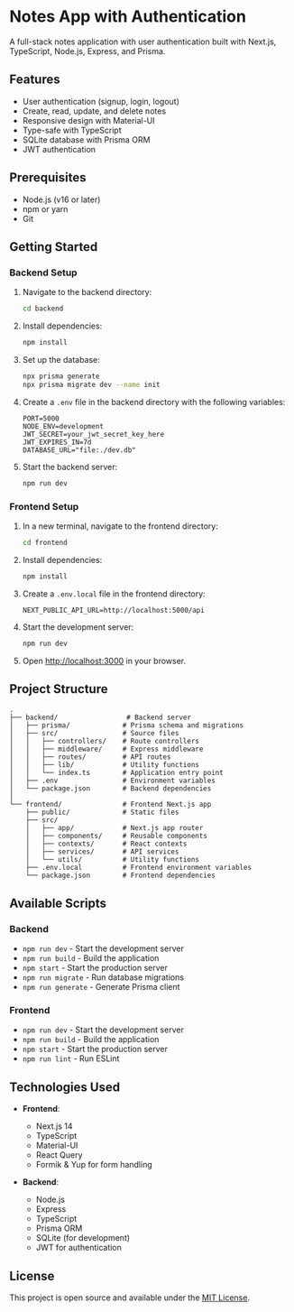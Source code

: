 # Notes App with Authentication

A full-stack notes application with user authentication built with Next.js, TypeScript, Node.js, Express, and Prisma.

## Features

- User authentication (signup, login, logout)
- Create, read, update, and delete notes
- Responsive design with Material-UI
- Type-safe with TypeScript
- SQLite database with Prisma ORM
- JWT authentication

## Prerequisites

- Node.js (v16 or later)
- npm or yarn
- Git

## Getting Started

### Backend Setup

1. Navigate to the backend directory:
   ```bash
   cd backend
   ```

2. Install dependencies:
   ```bash
   npm install
   ```

3. Set up the database:
   ```bash
   npx prisma generate
   npx prisma migrate dev --name init
   ```

4. Create a `.env` file in the backend directory with the following variables:
   ```
   PORT=5000
   NODE_ENV=development
   JWT_SECRET=your_jwt_secret_key_here
   JWT_EXPIRES_IN=7d
   DATABASE_URL="file:./dev.db"
   ```

5. Start the backend server:
   ```bash
   npm run dev
   ```

### Frontend Setup

1. In a new terminal, navigate to the frontend directory:
   ```bash
   cd frontend
   ```

2. Install dependencies:
   ```bash
   npm install
   ```

3. Create a `.env.local` file in the frontend directory:
   ```
   NEXT_PUBLIC_API_URL=http://localhost:5000/api
   ```

4. Start the development server:
   ```bash
   npm run dev
   ```

5. Open [http://localhost:3000](http://localhost:3000) in your browser.

## Project Structure

```
.
├── backend/                 # Backend server
│   ├── prisma/             # Prisma schema and migrations
│   ├── src/                # Source files
│   │   ├── controllers/    # Route controllers
│   │   ├── middleware/     # Express middleware
│   │   ├── routes/         # API routes
│   │   ├── lib/            # Utility functions
│   │   └── index.ts        # Application entry point
│   ├── .env                # Environment variables
│   └── package.json        # Backend dependencies
│
└── frontend/               # Frontend Next.js app
    ├── public/             # Static files
    ├── src/
    │   ├── app/            # Next.js app router
    │   ├── components/     # Reusable components
    │   ├── contexts/       # React contexts
    │   ├── services/       # API services
    │   └── utils/          # Utility functions
    ├── .env.local          # Frontend environment variables
    └── package.json        # Frontend dependencies
```

## Available Scripts

### Backend

- `npm run dev` - Start the development server
- `npm run build` - Build the application
- `npm start` - Start the production server
- `npm run migrate` - Run database migrations
- `npm run generate` - Generate Prisma client

### Frontend

- `npm run dev` - Start the development server
- `npm run build` - Build the application
- `npm start` - Start the production server
- `npm run lint` - Run ESLint

## Technologies Used

- **Frontend**:
  - Next.js 14
  - TypeScript
  - Material-UI
  - React Query
  - Formik & Yup for form handling

- **Backend**:
  - Node.js
  - Express
  - TypeScript
  - Prisma ORM
  - SQLite (for development)
  - JWT for authentication

## License

This project is open source and available under the [MIT License](LICENSE).

